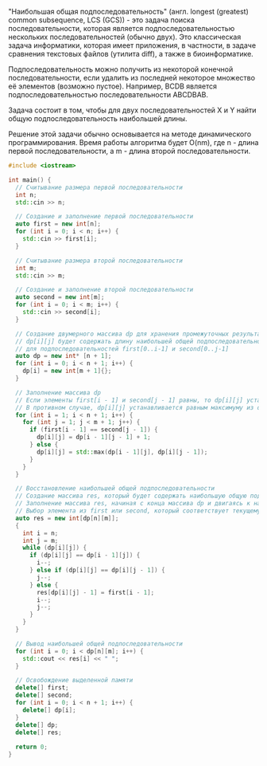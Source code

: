 "Наибольшая общая подпоследовательность" (англ. longest (greatest) common subsequence, LCS (GCS)) - это задача поиска
последовательности, которая является подпоследовательностью нескольких последовательностей (обычно двух).
Это классическая задача информатики, которая имеет приложения, в частности, в задаче сравнения текстовых
файлов (утилита diff), а также в биоинформатике.

Подпоследовательность можно получить из некоторой конечной последовательности, если удалить из последней некоторое
множество её элементов (возможно пустое). Например, BCDB является подпоследовательностью последовательности ABCDBAB.

Задача состоит в том, чтобы для двух последовательностей X и Y найти общую подпоследовательность наибольшей длины.

Решение этой задачи обычно основывается на методе динамического программирования. Время работы алгоритма будет O(nm),
где n - длина первой последовательности, а m - длина второй последовательности.

```c++
#include <iostream>

int main() {
  // Считывание размера первой последовательности
  int n;
  std::cin >> n;

  // Создание и заполнение первой последовательности
  auto first = new int[n];
  for (int i = 0; i < n; i++) {
    std::cin >> first[i];
  }

  // Считывание размера второй последовательности
  int m;
  std::cin >> m;

  // Создание и заполнение второй последовательности
  auto second = new int[m];
  for (int i = 0; i < m; i++) {
    std::cin >> second[i];
  }

  // Создание двумерного массива dp для хранения промежуточных результатов
  // dp[i][j] будет содержать длину наибольшей общей подпоследовательности
  // для подпоследовательностей first[0..i-1] и second[0..j-1]
  auto dp = new int* [n + 1];
  for (int i = 0; i < n + 1; i++) {
    dp[i] = new int[m + 1]{};
  }

  // Заполнение массива dp
  // Если элементы first[i - 1] и second[j - 1] равны, то dp[i][j] устанавливается равным dp[i - 1][j - 1] + 1
  // В противном случае, dp[i][j] устанавливается равным максимуму из dp[i - 1][j] и dp[i][j - 1]
  for (int i = 1; i < n + 1; i++) {
    for (int j = 1; j < m + 1; j++) {
      if (first[i - 1] == second[j - 1]) {
        dp[i][j] = dp[i - 1][j - 1] + 1;
      } else {
        dp[i][j] = std::max(dp[i - 1][j], dp[i][j - 1]);
      }
    }
  }

  // Восстановление наибольшей общей подпоследовательности
  // Создание массива res, который будет содержать наибольшую общую подпоследовательность
  // Заполнение массива res, начиная с конца массива dp и двигаясь к началу
  // Выбор элемента из first или second, который соответствует текущему значению в dp
  auto res = new int[dp[n][m]];
  {
    int i = n;
    int j = m;
    while (dp[i][j]) {
      if (dp[i][j] == dp[i - 1][j]) {
        i--;
      } else if (dp[i][j] == dp[i][j - 1]) {
        j--;
      } else {
        res[dp[i][j] - 1] = first[i - 1];
        i--;
        j--;
      }
    }
  }

  // Вывод наибольшей общей подпоследовательности
  for (int i = 0; i < dp[n][m]; i++) {
    std::cout << res[i] << " ";
  }

  // Освобождение выделенной памяти
  delete[] first;
  delete[] second;
  for (int i = 0; i < n + 1; i++) {
    delete[] dp[i];
  }
  delete[] dp;
  delete[] res;
  
  return 0;
}
```